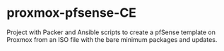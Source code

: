 # proxmox-pfsense-CE
Project with Packer and Ansible scripts to create a pfSense template on Proxmox from an ISO file with the bare minimum packages and updates.
